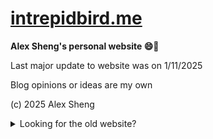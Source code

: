 # [intrepidbird.me](https://intrepidbird.me)

**Alex Sheng's personal website 😄🧋**

Last major update to website was on 1/11/2025

Blog opinions or ideas are my own

(c) 2025 Alex Sheng

<details close>
<summary>Looking for the old website?</summary>
<br>
See https://github.com/intrepidbird-org/archive
</details>
